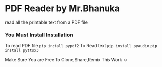
# PDF Reader by Mr.Bhanuka
read all the printable text from a PDF file 


### You Must Install Installation
To read PDF file
` pip install pypdf2
`
To Read text
` pip install pyaudio
`
` pip install pyttsx3
`

Make Sure You are Free To Clone,Share,Remix This Work ☺
